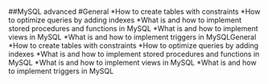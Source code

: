##MySQL advanced
#General
*How to create tables with constraints
*How to optimize queries by adding indexes
*What is and how to implement stored procedures and functions in MySQL
*What is and how to implement views in MySQL
*What is and how to implement triggers in MySQLGeneral
*How to create tables with constraints
*How to optimize queries by adding indexes
*What is and how to implement stored procedures and functions in MySQL
*What is and how to implement views in MySQL
*What is and how to implement triggers in MySQL
